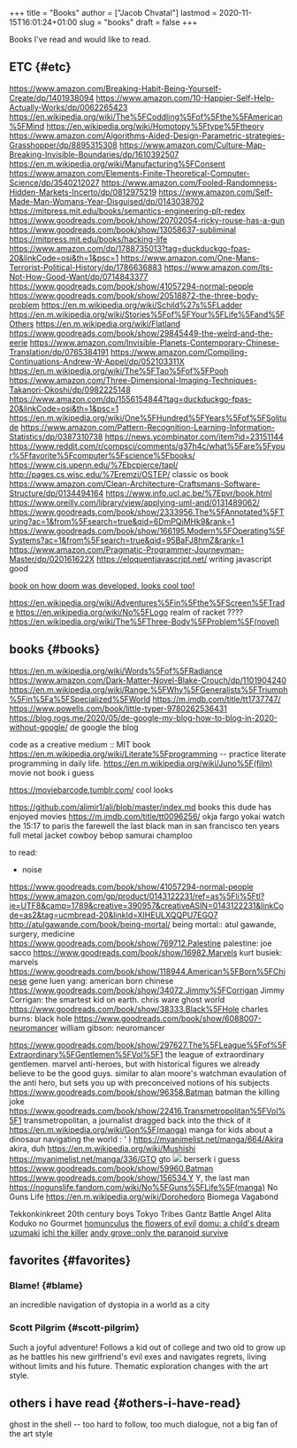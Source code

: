 +++
title = "Books"
author = ["Jacob Chvatal"]
lastmod = 2020-11-15T16:01:24+01:00
slug = "books"
draft = false
+++

Books I've read and would like to read.


## ETC {#etc}

<https://www.amazon.com/Breaking-Habit-Being-Yourself-Create/dp/1401938094>
<https://www.amazon.com/10-Happier-Self-Help-Actually-Works/dp/0062265423>
<https://en.wikipedia.org/wiki/The%5FCoddling%5Fof%5Fthe%5FAmerican%5FMind>
<https://en.wikipedia.org/wiki/Homotopy%5Ftype%5Ftheory>
<https://www.amazon.com/Algorithms-Aided-Design-Parametric-strategies-Grasshopper/dp/8895315308>
<https://www.amazon.com/Culture-Map-Breaking-Invisible-Boundaries/dp/1610392507>
<https://en.m.wikipedia.org/wiki/Manufacturing%5FConsent>
<https://www.amazon.com/Elements-Finite-Theoretical-Computer-Science/dp/3540212027>
<https://www.amazon.com/Fooled-Randomness-Hidden-Markets-Incerto/dp/0812975219>
<https://www.amazon.com/Self-Made-Man-Womans-Year-Disguised/dp/0143038702>
<https://mitpress.mit.edu/books/semantics-engineering-plt-redex>
<https://www.goodreads.com/book/show/20702054-ricky-rouse-has-a-gun>
<https://www.goodreads.com/book/show/13058637-subliminal>
<https://mitpress.mit.edu/books/hacking-life>
<https://www.amazon.com/dp/1788735013?tag=duckduckgo-fpas-20&linkCode=osi&th=1&psc=1>
<https://www.amazon.com/One-Mans-Terrorist-Political-History/dp/1786636883>
<https://www.amazon.com/Its-Not-How-Good-Want/dp/0714843377>
<https://www.goodreads.com/book/show/41057294-normal-people>
<https://www.goodreads.com/book/show/20518872-the-three-body-problem>
<https://en.m.wikipedia.org/wiki/Schild%27s%5FLadder>
<https://en.m.wikipedia.org/wiki/Stories%5Fof%5FYour%5FLife%5Fand%5FOthers>
<https://en.m.wikipedia.org/wiki/Flatland>
<https://www.goodreads.com/book/show/29845449-the-weird-and-the-eerie>
<https://www.amazon.com/Invisible-Planets-Contemporary-Chinese-Translation/dp/0765384191>
<https://www.amazon.com/Compiling-Continuations-Andrew-W-Appel/dp/052103311X>
<https://en.m.wikipedia.org/wiki/The%5FTao%5Fof%5FPooh>
<https://www.amazon.com/Three-Dimensional-Imaging-Techniques-Takanori-Okoshi/dp/0982225148>
<https://www.amazon.com/dp/1556154844?tag=duckduckgo-fpas-20&linkCode=osi&th=1&psc=1>
<https://en.m.wikipedia.org/wiki/One%5FHundred%5FYears%5Fof%5FSolitude>
<https://www.amazon.com/Pattern-Recognition-Learning-Information-Statistics/dp/0387310738>
<https://news.ycombinator.com/item?id=23151144>
<https://www.reddit.com/r/compsci/comments/g37h4c/what%5Fare%5Fyour%5Ffavorite%5Fcomputer%5Fscience%5Fbooks/>
<https://www.cis.upenn.edu/%7Ebcpierce/tapl/>
<http://pages.cs.wisc.edu/%7Eremzi/OSTEP/> classic os book
<https://www.amazon.com/Clean-Architecture-Craftsmans-Software-Structure/dp/0134494164>
<https://www.info.ucl.ac.be/%7Epvr/book.html>
<https://www.oreilly.com/library/view/applying-uml-and/0131489062/>
<https://www.goodreads.com/book/show/2333956.The%5FAnnotated%5FTuring?ac=1&from%5Fsearch=true&qid=6DmPQiMHk9&rank=1>
<https://www.goodreads.com/book/show/166195.Modern%5FOperating%5FSystems?ac=1&from%5Fsearch=true&qid=95BaFJ8hmZ&rank=1>
<https://www.amazon.com/Pragmatic-Programmer-Journeyman-Master/dp/020161622X>
<https://eloquentjavascript.net/> writing javascript good

[book on how doom was developed, looks cool too!](https://www.amazon.com/dp/1099819776?tag=duckduckgo-fpas-20&linkCode=osi&th=1&psc=1)

<https://en.wikipedia.org/wiki/Adventures%5Fin%5Fthe%5FScreen%5FTrade>
<https://en.wikipedia.org/wiki/No%5FLogo>
realm of racket ????
<https://en.wikipedia.org/wiki/The%5FThree-Body%5FProblem%5F(novel)>


## books {#books}

<https://en.m.wikipedia.org/wiki/Words%5Fof%5FRadiance>
<https://www.amazon.com/Dark-Matter-Novel-Blake-Crouch/dp/1101904240>
<https://en.m.wikipedia.org/wiki/Range:%5FWhy%5FGeneralists%5FTriumph%5Fin%5Fa%5FSpecialized%5FWorld>
<https://m.imdb.com/title/tt1737747/>
<https://www.powells.com/book/little-typer-9780262536431>
<https://blog.rogs.me/2020/05/de-google-my-blog-how-to-blog-in-2020-without-google/>
de google the blog

code as a creative medium :: MIT book
<https://en.m.wikipedia.org/wiki/Literate%5Fprogramming> -- practice literate
programming in daily life.
<https://en.m.wikipedia.org/wiki/Juno%5F(film)> movie not book i guess

<https://moviebarcode.tumblr.com/> cool looks

<https://github.com/alimir1/ali/blob/master/index.md> books this dude has enjoyed
movies
<https://m.imdb.com/title/tt0096256/>
okja
fargo
yokai watch
the 15:17 to paris
the farewell
the last black man in san francisco
ten years
full metal jacket
cowboy bebop
samurai champloo

to read:

-   noise

<https://www.goodreads.com/book/show/41057294-normal-people>
<https://www.amazon.com/gp/product/0143122231/ref=as%5Fli%5Ftl?ie=UTF8&camp=1789&creative=390957&creativeASIN=0143122231&linkCode=as2&tag=ucmbread-20&linkId=XIHEULXQQPU7EGO7>
<http://atulgawande.com/book/being-mortal/> being mortal:: atul gawande, surgery, medicine
<https://www.goodreads.com/book/show/769712.Palestine> palestine: joe sacco
<https://www.goodreads.com/book/show/16982.Marvels> kurt busiek: marvels
<https://www.goodreads.com/book/show/118944.American%5FBorn%5FChinese> gene luen yang: american born chinese
<https://www.goodreads.com/book/show/34072.Jimmy%5FCorrigan> Jimmy Corrigan: the smartest kid on earth. chris ware
ghost world
<https://www.goodreads.com/book/show/38333.Black%5FHole> charles burns: black hole
<https://www.goodreads.com/book/show/6088007-neuromancer> william gibson: neuromancer

<https://www.goodreads.com/book/show/297627.The%5FLeague%5Fof%5FExtraordinary%5FGentlemen%5FVol%5F1>  the league of extraordinary gentlemen. marvel anti-heroes, but with historical figures we already believe to be the good guys. similar to alan moore's watchman evaulation of the anti hero, but sets you up with preconceived notions of his subjects
<https://www.goodreads.com/book/show/96358.Batman> batman the killing joke
<https://www.goodreads.com/book/show/22416.Transmetropolitan%5FVol%5F1> transmetropolitan, a journalist dragged back into the thick of it
<https://en.m.wikipedia.org/wiki/Gon%5F(manga)> manga for kids about a dinosaur navigating the world : ' )
<https://myanimelist.net/manga/664/Akira> akira, duh
<https://en.m.wikipedia.org/wiki/Mushishi>
<https://myanimelist.net/manga/336/GTO> gto
![](https://en.m.wikipedia.org/wiki/File:Berserk%5Fvol01.jpg) berserk i guess
<https://www.goodreads.com/book/show/59960.Batman>
<https://www.goodreads.com/book/show/156534.Y> Y, the last man
<https://nogunslife.fandom.com/wiki/No%5FGuns%5FLife%5F(manga)> No Guns Life
<https://en.m.wikipedia.org/wiki/Dorohedoro>
Biomega
Vagabond

Tekkonkinkreet
20th century boys
Tokyo Tribes
Gantz
Battle Angel Alita
Koduko no Gourmet
[homunculus](https://en.m.wikipedia.org/wiki/Homunculus%5F(manga))
[the flowers of evil](https://en.m.wikipedia.org/wiki/The%5FFlowers%5Fof%5FEvil%5F(manga))
[domu: a child's dream](https://www.goodreads.com/book/show/136744.Domu)
[uzumaki](https://en.m.wikipedia.org/wiki/Uzumaki)
[ichi the killer](https://en.m.wikipedia.org/wiki/Ichi%5Fthe%5FKiller%5F(manga))
[andy grove::only the paranoid survive](https://www.penguinrandomhouse.com/books/72469/only-the-paranoid-survive-by-andrew-grove/)


## favorites {#favorites}


### Blame! {#blame}

an incredible navigation of dystopia in a world as a city


### Scott Pilgrim {#scott-pilgrim}

Such a joyful adventure! Follows a kid out of college and two old to grow up as he battles his new girlfriend's evil exes and navigates regrets, living without limits and his future. Thematic exploration changes with the art style.


## others i have read {#others-i-have-read}

ghost in the shell -- too hard to follow, too much dialogue, not a big fan of the art style
